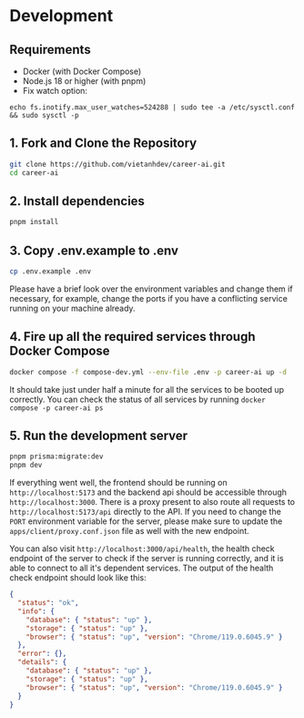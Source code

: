 # Development

## Requirements

- Docker (with Docker Compose)
- Node.js 18 or higher (with pnpm)
- Fix watch option:

```
echo fs.inotify.max_user_watches=524288 | sudo tee -a /etc/sysctl.conf && sudo sysctl -p
```

## 1. Fork and Clone the Repository

```sh
git clone https://github.com/vietanhdev/career-ai.git
cd career-ai
```

## 2. Install dependencies

```sh
pnpm install
```

## 3. Copy .env.example to .env

```sh
cp .env.example .env
```

Please have a brief look over the environment variables and change them if necessary, for example, change the ports if you have a conflicting service running on your machine already.

## 4. Fire up all the required services through Docker Compose

```sh
docker compose -f compose-dev.yml --env-file .env -p career-ai up -d
```

It should take just under half a minute for all the services to be booted up correctly. You can check the status of all services by running `docker compose -p career-ai ps`

## 5. Run the development server

```sh
pnpm prisma:migrate:dev
pnpm dev
```

If everything went well, the frontend should be running on `http://localhost:5173` and the backend api should be accessible through `http://localhost:3000`. There is a proxy present to also route all requests to `http://localhost:5173/api` directly to the API. If you need to change the `PORT` environment variable for the server, please make sure to update the `apps/client/proxy.conf.json` file as well with the new endpoint.

You can also visit `http://localhost:3000/api/health`, the health check endpoint of the server to check if the server is running correctly, and it is able to connect to all it's dependent services. The output of the health check endpoint should look like this:

```json
{
  "status": "ok",
  "info": {
    "database": { "status": "up" },
    "storage": { "status": "up" },
    "browser": { "status": "up", "version": "Chrome/119.0.6045.9" }
  },
  "error": {},
  "details": {
    "database": { "status": "up" },
    "storage": { "status": "up" },
    "browser": { "status": "up", "version": "Chrome/119.0.6045.9" }
  }
}
```
